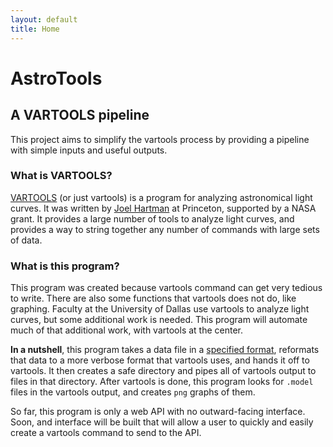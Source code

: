 ```yaml
---
layout: default
title: Home
---
```


# AstroTools
## A VARTOOLS pipeline

This project aims to simplify the vartools process by providing a pipeline with simple inputs and useful outputs.

### What is VARTOOLS?
[VARTOOLS](https://www.astro.princeton.edu/~jhartman/vartools.html) (or just vartools) is a program for analyzing astronomical light curves. It was written by [Joel Hartman](https://www.astro.princeton.edu/~jhartman/) at Princeton, supported by a NASA grant. It provides a large number of tools to analyze light curves, and provides a way to string together any number of commands with large sets of data.


### What is this program?
This program was created because vartools command can get very tedious to write. There are also some functions that vartools does not do, like graphing. Faculty at the University of Dallas use vartools to analyze light curves, but some additional work is needed. This program will automate much of that additional work, with vartools at the center.

**In a nutshell**, this program takes a data file in a [specified format](https://llamicron.github.io/astrotools/data_formatter), reformats that data to a more verbose format that vartools uses, and hands it off to vartools. It then creates a safe directory and pipes all of vartools output to files in that directory. After vartools is done, this program looks for `.model` files in the vartools output, and creates `png` graphs of them.

So far, this program is only a web API with no outward-facing interface. Soon, and interface will be built that will allow a user to quickly and easily create a vartools command to send to the API.
